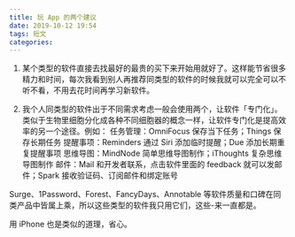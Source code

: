 ```yaml
---
title: 玩 App 的两个建议
date: 2019-10-12 19:54
tags: 短文
categories: 
---
```

1. 某个类型的软件直接去找最好的最贵的买下来开始用就好了。这样能节省很多精力和时间，每次我看到别人再推荐同类型的软件的时候我就可以完全可以不听不看，不用去花时间再学习新软件。

<!-- more -->

2. 我个人同类型的软件出于不同需求考虑一般会使用两个，让软件「专门化」。类似于生物里细胞分化成各种不同细胞器的概念一样，让软件专门化是提高效率的另一个途径。例如：
任务管理：OmniFocus 保存当下任务；Things 保存长期任务
提醒事项：Reminders 通过 Siri 添加临时提醒；Due 添加长期重复提醒事项
思维导图：MindNode 简单思维导图制作；iThoughts 复杂思维导图制作
邮件：Mail 和开发者联系，点击软件里面的 feedback 就可以发邮件；Spark 接收验证码、订阅邮件和绑定账号

Surge、1Password、Forest、FancyDays、Annotable 等软件质量和口碑在同类产品中皆属上乘，所以这些类型的软件我只用它们，这些-来一直都是。

用 iPhone 也是类似的道理，省心。
